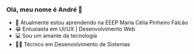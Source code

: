 ### Olá, meu nome é André 👋


- 🌱 Atualmente estou aprendendo na EEEP Maria Célia Pinheiro Falcão
- 😁 Entusiasta em UI/UX | Desenvolvimento Web 
- 💻 Sou um amante da tecnologia
- 👨‍💻 Técnico em Desenvolvimento de Sistemas

